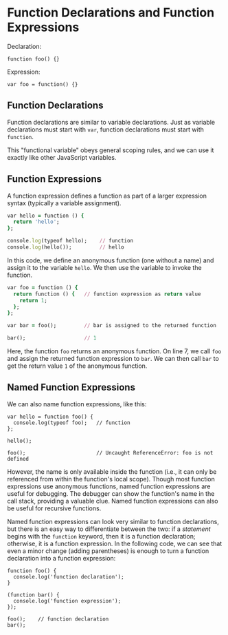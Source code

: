 # Function Declarations and Function Expressions

Declaration:

```
function foo() {}
```

Expression:

```
var foo = function() {}
```



## Function Declarations

Function declarations are similar to variable declarations. Just as variable declarations must start with `var`, function declarations must start with `function`.



This "functional variable" obeys general scoping rules, and we can use it exactly like other JavaScript variables.

## Function Expressions

A function expression defines a function as part of a larger expression syntax (typically a variable assignment).

```ruby
var hello = function () {
  return 'hello';
};

console.log(typeof hello);    // function
console.log(hello());         // hello
```

In this code, we define an anonymous function (one without a name) and assign it to the variable `hello`. We then use the variable to invoke the function.

```ruby
var foo = function () {
  return function () {   // function expression as return value
    return 1;
  };
};

var bar = foo();         // bar is assigned to the returned function

bar();                   // 1
```

Here, the function `foo` returns an anonymous function. On line 7, we call `foo` and assign the returned function expression to `bar`. We can then call `bar` to get the return value `1` of the anonymous function.

## Named Function Expressions

We can also name function expressions, like this:

```
var hello = function foo() {
  console.log(typeof foo);   // function
};

hello();

foo();                       // Uncaught ReferenceError: foo is not defined

```

However, the name is only available inside the function (i.e., it can only be referenced from within the function's local scope). Though most function expressions use anonymous functions, named function expressions are useful for debugging. The debugger can show the function's name in the call stack, providing a valuable clue. Named function expressions can also be useful for recursive functions.

Named function expressions can look very similar to function declarations, but there is an easy way to differentiate between the two: if a *statement* begins with the `function` keyword, then it is a function declaration; otherwise, it is a function expression. In the following code, we can see that even a minor change (adding parentheses) is enough to turn a function declaration into a function expression:

```
function foo() {
  console.log('function declaration');
}

(function bar() {
  console.log('function expression');
});

foo();    // function declaration
bar(); 
```